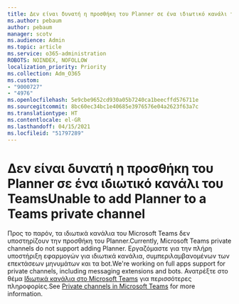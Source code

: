 ```yaml
---
title: Δεν είναι δυνατή η προσθήκη του Planner σε ένα ιδιωτικό κανάλι του Teams
ms.author: pebaum
author: pebaum
manager: scotv
ms.audience: Admin
ms.topic: article
ms.service: o365-administration
ROBOTS: NOINDEX, NOFOLLOW
localization_priority: Priority
ms.collection: Adm_O365
ms.custom:
- "9000727"
- "4976"
ms.openlocfilehash: 5e9cbe9652cd930a05b7240ca1beecffd576711e
ms.sourcegitcommit: 8bc60ec34bc1e40685e3976576e04a2623f63a7c
ms.translationtype: HT
ms.contentlocale: el-GR
ms.lasthandoff: 04/15/2021
ms.locfileid: "51797289"
---
```

# <a name="unable-to-add-planner-to-a-teams-private-channel"></a><span data-ttu-id="a96b0-102">Δεν είναι δυνατή η προσθήκη του Planner σε ένα ιδιωτικό κανάλι του Teams</span><span class="sxs-lookup"><span data-stu-id="a96b0-102">Unable to add Planner to a Teams private channel</span></span>

<span data-ttu-id="a96b0-103">Προς το παρόν, τα ιδιωτικά κανάλια του Microsoft Teams δεν υποστηρίζουν την προσθήκη του Planner.</span><span class="sxs-lookup"><span data-stu-id="a96b0-103">Currently, Microsoft Teams private channels do not support adding Planner.</span></span>  <span data-ttu-id="a96b0-104">Εργαζόμαστε για την πλήρη υποστήριξη εφαρμογών για ιδιωτικά κανάλια, συμπεριλαμβανομένων των επεκτάσεων μηνυμάτων και τα bot.</span><span class="sxs-lookup"><span data-stu-id="a96b0-104">We're working on full apps support for private channels, including messaging extensions and bots.</span></span> <span data-ttu-id="a96b0-105">Ανατρέξτε στο θέμα [Ιδιωτικά κανάλια στο Microsoft Teams](https://docs.microsoft.com/microsoftteams/private-channels#what-you-need-to-know-about-private-channels) για περισσότερες πληροφορίες.</span><span class="sxs-lookup"><span data-stu-id="a96b0-105">See [Private channels in Microsoft Teams](https://docs.microsoft.com/microsoftteams/private-channels#what-you-need-to-know-about-private-channels) for more information.</span></span>
